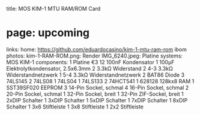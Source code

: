 title: MOS KIM-1 MTU RAM/ROM Card
# page: upcoming
links:
    home: https://github.com/eduardocasino/kim-1-mtu-ram-rom
    ibom
photos:
    kim-1-RAM-ROM.png: Render
    IMG_6240.jpeg: Platine
systems:
    MOS KIM-1
components:
    1 Platine €3
    12 100nF Kondensator
    1 100µF Elektrolytkondensator, 2.5x6.3mm
    2 3.3kΩ Widerstand
    2 4-3 3.3kΩ Widerstandnetzwerk
    1 5-4 3.3kΩ Widerstandnetzwerk
    2 BAT86 Diode
    3 74LS145
    2 74LS08
    1 74LS04
    1 74LS133
    2 74HCT541
    1 628128 128kx8 RAM
    1 SST39SF020 EEPROM
    3 14-Pin Sockel, schmal
    4 16-Pin Sockel, schmal
    2 20-Pin Sockel, schmal
    1 32-Pin Sockel, breit
    1 32-Pin ZIF-Sockel, breit
    1 2xDIP Schalter
    1 3xDIP Schalter
    1 5xDIP Schalter
    1 7xDIP Schalter
    1 8xDIP Schalter
    1 3x6 Stiftleiste
    1 3x8 Stiftleiste
    1 2x2 Stiftleiste


